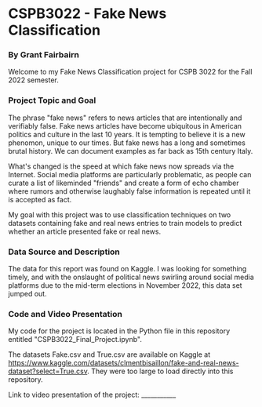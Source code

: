 # CSPB3022 - Fake News Classification

### By Grant Fairbairn


Welcome to my Fake News Classification project for CSPB 3022 for the Fall 2022 semester. 


### Project Topic and Goal

The phrase "fake news" refers to news articles that are intentionally and verifiably false. Fake news articles have become ubiquitous in American politics and culture in the last 10 years. It is tempting to believe it is a new phenomon, unique to our times. But fake news has a long and sometimes brutal history. We can document examples as far back as 15th century Italy.

What's changed is the speed at which fake news now spreads via the Internet. Social media platforms are particularly problematic, as people can curate a list of likeminded "friends" and create a form of echo chamber where rumors and otherwise laughably false information is repeated until it is accepted as fact.

My goal with this project was to use classification techniques on two datasets containing fake and real news entries to train models to predict whether an article presented fake or real news.


### Data Source and Description

The data for this report was found on Kaggle. I was looking for something timely, and with the onslaught of political news swirling around social media platforms due to the mid-term elections in November 2022, this data set jumped out.  


### Code and Video Presentation

My code for the project is located in the Python file in this repository entitled "CSPB3022_Final_Project.ipynb".

The datasets Fake.csv and True.csv are available on Kaggle at https://www.kaggle.com/datasets/clmentbisaillon/fake-and-real-news-dataset?select=True.csv. They were too large to load directly into this repository.

Link to video presentation of the project: ___________

